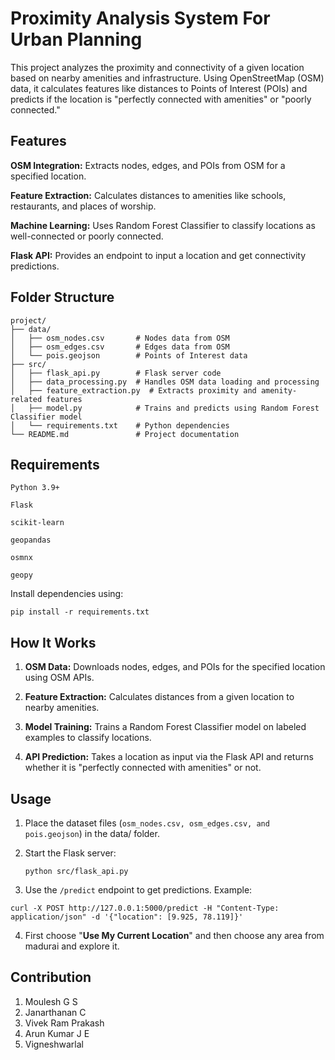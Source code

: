 # Proximity Analysis System For Urban Planning

  This project analyzes the proximity and connectivity of a given location based on nearby amenities and infrastructure. Using OpenStreetMap (OSM) data, it calculates features like distances to Points of Interest (POIs) and predicts if the location is "perfectly connected with amenities" or "poorly connected."


## Features

**OSM Integration:** Extracts nodes, edges, and POIs from OSM for a specified location.

**Feature Extraction:** Calculates distances to amenities like schools, restaurants, and places of worship.

**Machine Learning:** Uses Random Forest Classifier to classify locations as well-connected or poorly connected.

**Flask API:** Provides an endpoint to input a location and get connectivity predictions.


## Folder Structure
```
project/
├── data/
│   ├── osm_nodes.csv       # Nodes data from OSM
│   ├── osm_edges.csv       # Edges data from OSM
│   └── pois.geojson        # Points of Interest data
├── src/
│   ├── flask_api.py        # Flask server code
│   ├── data_processing.py  # Handles OSM data loading and processing
│   ├── feature_extraction.py  # Extracts proximity and amenity-related features
│   ├── model.py            # Trains and predicts using Random Forest Classifier model
│   └── requirements.txt    # Python dependencies
└── README.md               # Project documentation
```

## Requirements
```
Python 3.9+

Flask

scikit-learn

geopandas

osmnx

geopy
```

Install dependencies using:

```pip install -r requirements.txt```

## How It Works

1. **OSM Data:** Downloads nodes, edges, and POIs for the specified location using OSM APIs.


2. **Feature Extraction:** Calculates distances from a given location to nearby amenities.


3. **Model Training:** Trains a Random Forest Classifier model on labeled examples to classify locations.


4. **API Prediction:** Takes a location as input via the Flask API and returns whether it is "perfectly connected with amenities" or not.



## Usage

1. Place the dataset files (`osm_nodes.csv, osm_edges.csv, and pois.geojson`) in the data/ folder.

2. Start the Flask server:

    ```python src/flask_api.py```

3. Use the `/predict` endpoint to get predictions. Example:

```
curl -X POST http://127.0.0.1:5000/predict -H "Content-Type: application/json" -d '{"location": [9.925, 78.119]}'
```
4. First choose "**Use My Current Location**" and then choose any area from madurai and explore it.


## Contribution

1. Moulesh G S
2. Janarthanan C
3. Vivek Ram Prakash 
4. Arun Kumar J E
5. Vigneshwarlal 

